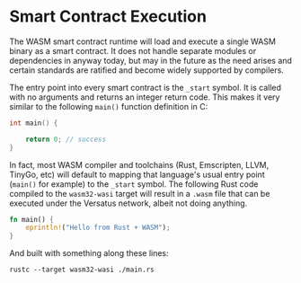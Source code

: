 # Smart Contract Execution

The WASM smart contract runtime will load and execute a single WASM binary as a smart contract. It does not handle separate modules or dependencies in anyway today, but may in the future as the need arises and certain standards are ratified and become widely supported by compilers.

The entry point into every smart contract is the `_start` symbol. It is called with no arguments and returns an integer return code. This makes it very similar to the following `main()` function definition in C:

```c
int main() {

    return 0; // success
}
```

In fact, most WASM compiler and toolchains (Rust, Emscripten, LLVM, TinyGo, etc) will default to mapping that language's usual entry point (`main()` for example) to the `_start` symbol. The following Rust code compiled to the `wasm32-wasi` target will result in a `.wasm` file that can be executed under the Versatus network, albeit not doing anything.

```rust 
fn main() {
    eprintln!("Hello from Rust + WASM");
}
```

And built with something along these lines:

```shell
rustc --target wasm32-wasi ./main.rs
```

